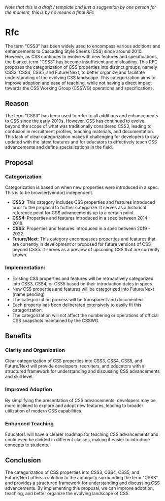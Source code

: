 *Note that this is a draft / template and just a suggestion by one person for the moment, this is by no means a final RFc*

# Rfc
The term "CSS3" has been widely used to encompass various additions and enhancements to Cascading Style Sheets (CSS) since around 2010. However, as CSS continues to evolve with new features and specifications, the blanket term "CSS3" has become insufficient and misleading. This RFC proposes the categorization of CSS properties into distinct groups, namely CSS3, CSS4, CSS5, and Future/Next, to better organize and facilitate understanding of the evolving CSS landscape. This categorization aims to improve adoption and ease of teaching, while not having a direct impact towards the CSS Working Group (CSSWG) operations and specifications.

## Reason

The term "CSS3" has been used to refer to all additions and enhancements to CSS since the early 2010s. However, CSS has continued to evolve beyond the scope of what was traditionally considered CSS3, leading to confusion in recruitment profiles, teaching materials, and documentation. This lack of clear categorization makes it challenging for developers to stay updated with the latest features and for educators to effectively teach CSS advancements and define specializations in the field.

## Proposal

### Categorization
Categorization is based on when new properties were introduced in a spec. This is to be browser(vendor) independent.


* **CSS3:** This category includes CSS properties and features introduced prior to the proposal to further categorize. It serves as a historical reference point for CSS advancements up to a certain point.
* **CSS4:** Properties and features introduced in a spec between 2014 - 2018.
* **CSS5:** Properties and features introduced in a spec between 2019 - 2022.
* **Future/Next**: This category encompasses properties and features that are currently in development or proposed for future versions of CSS beyond CSS5. It serves as a preview of upcoming CSS that are currently known.

### Implementation:

* Existing CSS properties and features will be retroactively categorized into CSS3, CSS4, or CSS5 based on their introduction dates in specs.
* New CSS properties and features will be categorized into Future/Next (name pending)
* The categorization process will be transparent and documented
* Each property has been deliberated extensively to easily fit this categorization.
* The categorization will not affect the numbering or operations of official CSS snapshots maintained by the CSSWG.

## Benefits

### Clarity and Organization
Clear categorization of CSS properties into CSS3, CSS4, CSS5, and Future/Next will provide developers, recruiters, and educators with a structured framework for understanding and discussing CSS advancements and skill level.

### Improved Adoption
By simplifying the presentation of CSS advancements, developers may be more inclined to explore and adopt new features, leading to broader utilization of modern CSS capabilities.

### Enhanced Teaching
Educators will have a clearer roadmap for teaching CSS advancements and could even be divided in different classes, making it easier to introduce concepts to students.

## Conclusion
The categorization of CSS properties into CSS3, CSS4, CSS5, and Future/Next offers a solution to the ambiguity surrounding the term "CSS3" and provides a structured framework for understanding and discussing CSS advancements. By implementing this proposal, we can improve adoption, teaching, and better organize the evolving landscape of CSS.